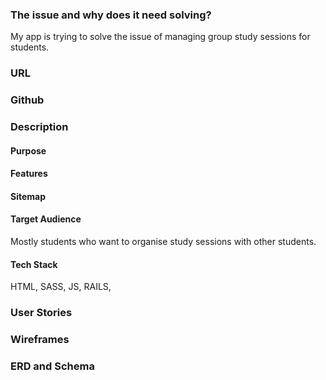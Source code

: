 ### The issue and why does it need solving?

My app is trying to solve the issue of managing group study sessions for students. 

### URL 

### Github

### Description

#### Purpose

#### Features

#### Sitemap

#### Target Audience
Mostly students who want to organise study sessions with other students.
#### Tech Stack
HTML, SASS, JS, RAILS, 
### User Stories

### Wireframes

### ERD and Schema

###